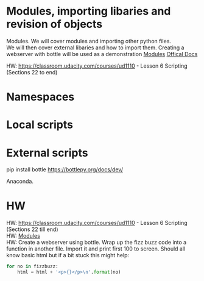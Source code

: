 # Modules, importing libaries and revision of objects
Modules. We will cover modules and importing other python files.  
We will then cover external libaries and how to import them. Creating a webserver with bottle will be used as a demonstration
[Modules](https://www.learnpython.org/en/Modules_and_Packages) 
[Offical Docs](https://docs.python.org/3/tutorial/modules.html)


HW: https://classroom.udacity.com/courses/ud1110 - Lesson 6 Scripting (Sections 22 to end)



# Namespaces

# Local scripts

# External scripts
pip install
bottle
https://bottlepy.org/docs/dev/

Anaconda.

# HW
HW: https://classroom.udacity.com/courses/ud1110 - Lesson 6 Scripting (Sections 22 till end)  
HW: [Modules](https://www.learnpython.org/en/Modules_and_Packages)  
HW: Create a webserver using bottle. Wrap up the fizz buzz code into a function in another file. Import it and print first 100 to screen. Should all know basic html but if a bit stuck this might help:

```python
for no in fizzbuzz:
    html = html + '<p>{}</p>\n'.format(no)
```
